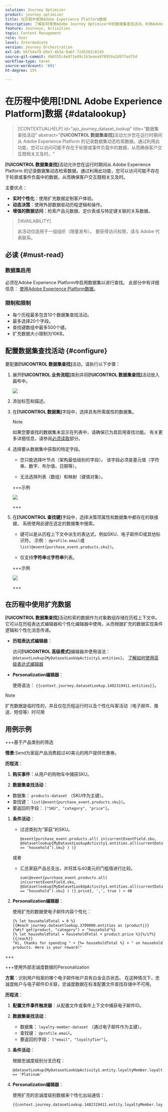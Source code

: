```yaml
---
solution: Journey Optimizer
product: journey optimizer
title: 在历程中使用Adobe Experience Platform数据
description: 了解如何使用Adobe Journey Optimizer中的数据集查找活动，利用Adobe Experience Platform中的外部数据扩充客户历程。
feature: Journeys, Activities
topic: Content Management
role: User
level: Intermediate
version: Journey Orchestration
exl-id: b6f54a79-b9e7-4b3a-9a6f-72d5282c01d3
source-git-commit: 4b0355c4e871e89c1b3eeea978959a2d97fa475d
workflow-type: tm+mt
source-wordcount: '691'
ht-degree: 15%

---
```


# 在历程中使用[!DNL Adobe Experience Platform]数据 {#datalookup}

>[!CONTEXTUALHELP]
>id="ajo_journey_dataset_lookup"
>title="数据集查找活动"
>abstract="**[!UICONTROL 数据集查找]**&#x200B;活动允许您在运行时期间从 Adobe Experience Platform 的记录数据集动态检索数据。通过利用此功能，您可以访问可能不存在于轮廓或事件负载中的数据，从而确保客户交互既相关又及时。"

**[!UICONTROL 数据集查找]**&#x200B;活动允许您在运行时期间从 Adobe Experience Platform 的记录数据集动态检索数据。通过利用此功能，您可以访问可能不存在于轮廓或事件负载中的数据，从而确保客户交互既相关又及时。

主要优点：

* **实时个性化**：使用扩充数据定制客户体验。
* **动态决策**：使用外部数据驱动历程逻辑和操作。
* **增强的数据访问**：检索产品元数据、定价表或与特定键关联的关系数据。

>[!AVAILABILITY]
>
>此活动仅适用于一组组织（限量发布）。 要获得访问权限，请与 Adobe 代表联系。

## 必读 {#must-read}

### 数据集启用

必须在Adobe Experience Platform中启用数据集以进行查找。 此部分中有详细信息： [使用Adobe Experience Platform数据](../data/lookup-aep-data.md)。

### 限制和限制

* 每个历程最多包含10个数据集查找活动。
* 最多选择20个字段。
* 查找键数组中最多500个键。
* 扩充数据大小限制为10KB。

## 配置数据集查找活动 {#configure}

要配置&#x200B;**[!UICONTROL 数据集查找]**&#x200B;活动，请执行以下步骤：

1. 展开&#x200B;**[!UICONTROL 业务流程]**&#x200B;类别并将&#x200B;**[!UICONTROL 数据集查找]**&#x200B;活动放入画布中。

   ![](assets/aep-data-activity.png)

1. 添加标签和描述。

1. 在&#x200B;**[!UICONTROL 数据集]**&#x200B;字段中，选择具有所需属性的数据集。

   >[!NOTE]
   >
   >如果您要查找的数据集未显示在列表中，请确保已为其启用查找功能。 有关更多详细信息，请参阅[必须读取](#must-read)部分。

1. 选择要从数据集中获取的特定字段。

   * 您只能选择叶节点（架构最低级别的字段）。 该字段必须是基元值（字符串、数字、布尔值、日期等）。

   * 无法选择列表（数组）和映射（键值对象）。

   +++示例

   ![](assets/aep-data-leaf-primitive.png)

   +++

1. 在&#x200B;**[!UICONTROL 查找键]**&#x200B;字段中，选择决策项属性和数据集中都存在的联接键。 系统使用此键在选定的数据集中搜索。

   * 键可以是从历程上下文中派生的表达式，例如SKU、电子邮件ID或其他标识符。 示例： `@profile.email`或`list(@event{purchase_event.products.sku})`。

   * 仅支持&#x200B;**字符串**&#x200B;或&#x200B;**字符串**&#x200B;列表。

   +++示例

   ![](assets/aep-data-strings.png)

   +++

## 在历程中使用扩充数据

**[!UICONTROL 数据集查找]**&#x200B;活动检索的数据作为对象数组存储在历程上下文中。 它可以在历程表达式编辑器和个性化编辑器中使用，从而根据扩充的数据实现条件逻辑和个性化消息传递。

* **历程表达式编辑器**：

  访问&#x200B;**[!UICONTROL 高级模式]**&#x200B;编辑器并使用语法： `@datasetLookup{MyDatasetLookUpActivity1.entities}`。 [了解如何使用高级表达式编辑器](../building-journeys/expression/expressionadvanced.md)

* **Personalization编辑器**：

  使用语法： `{{context.journey.datasetLookup.1482319411.entities}}`。

>[!NOTE]
>
>扩充数据是临时性的，并且仅在历程运行时以及个性化叫客活动（电子邮件、推送、短信等）时可用

## 用例示例

+++基于产品类别的筛选

**情景**:Send&#x200B;为家庭产品消费超过40美元的用户提供优惠券。

**历程流**：

1. **购买事件**：从用户的购物车中捕获SKU。

1. **数据集查找活动**：
* 数据集： `products-dataset` （SKU作为主键）。
* 查找键： `list(@event{purchase_event.products.sku})`。
* 要返回的字段： `["SKU", "category", "price"]`。

1. **条件活动**：

   * 过滤类别为“家庭”的SKU。

     ```
     @event{purchase_event.products.all( in(currentEventField.sku, @datasetlookup{MyDatasetLookupActivity1.entities.all(currentDatasetLookupField.category == ‘household’).sku} ) )} 
     ```

   或者

   * 汇总家庭产品总支出，并将其与40美元的门槛值进行比较。

     ```
     sum(@event{purchase_event.products.all( in(currentEventField.sku, @datasetlookup{MyDatasetLookUpActivity1.entities.all(currentDatasetLookupField.category == ‘household’).sku} ) )}.price}, ',', true ) > 40
     ```

1. **Personalization编辑器**：

   使用扩充的数据使电子邮件内容个性化：

   ```
   {% let householdTotal = 0 %}
   {{#each journey.datasetlookup.3709000.entities as |product|}}
   {%#if get(product, "category") = "household"%}
   {% let householdTotal = householdTotal + product.price %}{%/if%}
   {{/each}}
   "Hi, thanks for spending " + {%= householdTotal %} + " on household products. Here is your reward!"
   ```

+++

+++使用外部忠诚度数据的Personalization

**方案**：识别用户档案的哪个电子邮件帐户具有白金会员状态。 在这种情况下，忠诚度帐户与电子邮件ID关联，忠诚度数据在标准配置文件查找存储中不可用。

**历程流**：

1. **配置文件事件触发器**：从配置文件或事件上下文中捕获电子邮件ID。

1. **数据集查找活动**：
   * 数据集： `loyalty-member-dataset` （通过电子邮件作为主键）。
   * 查找键： `@profile.email`。
   * 要返回的字段： `["email", "loyaltyTier"]`。

1. **条件活动**：

   根据忠诚度级别分支历程：

   ```
   @datasetLookup{MyDatasetLookUpActivity1.entity.loyaltyMember.loyaltyTier} == 'Platinum'
   ```

1. **Personalization编辑器**：

   使用扩充的忠诚度级别数据来个性化出站通信：

   ```
   {{context.journey.datasetLookup.1482319411.entity.loyaltyMember.loyaltyTier}}
   ```
